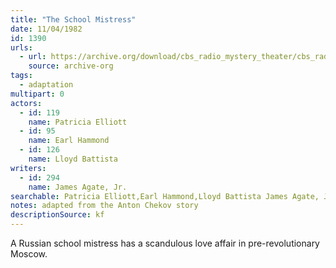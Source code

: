 ```yaml
---
title: "The School Mistress"
date: 11/04/1982
id: 1390
urls: 
  - url: https://archive.org/download/cbs_radio_mystery_theater/cbs_radio_mystery_theater-1351-1399.zip/cbs_radio_mystery_theater-1351-1399%2Fcbsrmt_1390_the_school_mistress.mp3
    source: archive-org
tags: 
  - adaptation
multipart: 0
actors:  
  - id: 119
    name: Patricia Elliott  
  - id: 95
    name: Earl Hammond  
  - id: 126
    name: Lloyd Battista
writers:  
  - id: 294
    name: James Agate, Jr.
searchable: Patricia Elliott,Earl Hammond,Lloyd Battista James Agate, Jr.
notes: adapted from the Anton Chekov story
descriptionSource: kf
---
```

A Russian school mistress has a scandulous love affair in pre-revolutionary Moscow.